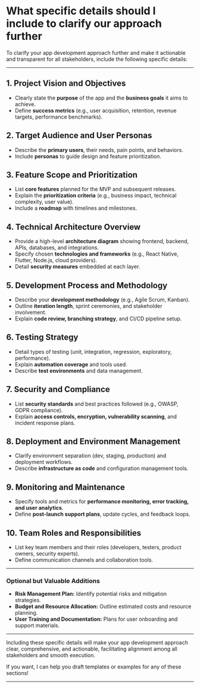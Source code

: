 <!-- Corresponds to Answer #21 (based on order of appearance in source) -->
# What specific details should I include to clarify our approach further

To clarify your app development approach further and make it actionable and transparent for all stakeholders, include the following specific details:

---

## 1. **Project Vision and Objectives**

- Clearly state the **purpose** of the app and the **business goals** it aims to achieve.
- Define **success metrics** (e.g., user acquisition, retention, revenue targets, performance benchmarks).


## 2. **Target Audience and User Personas**

- Describe the **primary users**, their needs, pain points, and behaviors.
- Include **personas** to guide design and feature prioritization.


## 3. **Feature Scope and Prioritization**

- List **core features** planned for the MVP and subsequent releases.
- Explain the **prioritization criteria** (e.g., business impact, technical complexity, user value).
- Include a **roadmap** with timelines and milestones.


## 4. **Technical Architecture Overview**

- Provide a high-level **architecture diagram** showing frontend, backend, APIs, databases, and integrations.
- Specify chosen **technologies and frameworks** (e.g., React Native, Flutter, Node.js, cloud providers).
- Detail **security measures** embedded at each layer.


## 5. **Development Process and Methodology**

- Describe your **development methodology** (e.g., Agile Scrum, Kanban).
- Outline **iteration length**, sprint ceremonies, and stakeholder involvement.
- Explain **code review, branching strategy**, and CI/CD pipeline setup.


## 6. **Testing Strategy**

- Detail types of testing (unit, integration, regression, exploratory, performance).
- Explain **automation coverage** and tools used.
- Describe **test environments** and data management.


## 7. **Security and Compliance**

- List **security standards** and best practices followed (e.g., OWASP, GDPR compliance).
- Explain **access controls, encryption, vulnerability scanning**, and incident response plans.


## 8. **Deployment and Environment Management**

- Clarify environment separation (dev, staging, production) and deployment workflows.
- Describe **infrastructure as code** and configuration management tools.


## 9. **Monitoring and Maintenance**

- Specify tools and metrics for **performance monitoring, error tracking, and user analytics**.
- Define **post-launch support plans**, update cycles, and feedback loops.


## 10. **Team Roles and Responsibilities**

- List key team members and their roles (developers, testers, product owners, security experts).
- Define communication channels and collaboration tools.

---

### Optional but Valuable Additions

- **Risk Management Plan:** Identify potential risks and mitigation strategies.
- **Budget and Resource Allocation:** Outline estimated costs and resource planning.
- **User Training and Documentation:** Plans for user onboarding and support materials.

---

Including these specific details will make your app development approach clear, comprehensive, and actionable, facilitating alignment among all stakeholders and smooth execution.

If you want, I can help you draft templates or examples for any of these sections!

---
